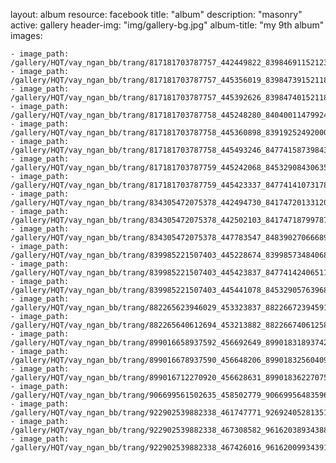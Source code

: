 
layout: album
resource: facebook
title: "album"
description: "masonry"
active: gallery
header-img: "img/gallery-bg.jpg"
album-title: "my 9th album"
images:
    
    - image_path: /gallery/HQT/vay_ngan_bb/trang/817181703787757_442449822_839846911521234_7462180861110550042_n.jpg
    - image_path: /gallery/HQT/vay_ngan_bb/trang/817181703787757_445356019_839847391521186_7689022232059005967_n.jpg
    - image_path: /gallery/HQT/vay_ngan_bb/trang/817181703787757_445392626_839847401521185_8870312530705695531_n.jpg
    - image_path: /gallery/HQT/vay_ngan_bb/trang/817181703787758_445248280_840400114799247_2514236085518994498_n.jpg
    - image_path: /gallery/HQT/vay_ngan_bb/trang/817181703787758_445360898_839192524920006_8929086052845166555_n.jpg
    - image_path: /gallery/HQT/vay_ngan_bb/trang/817181703787758_445493246_847741587398433_5485115796316689501_n.jpg
    - image_path: /gallery/HQT/vay_ngan_bb/trang/817181703787759_445242068_845329084306350_1048652237006768816_n.jpg
    - image_path: /gallery/HQT/vay_ngan_bb/trang/817181703787759_445423337_847741410731784_9078234661927842680_n.jpg
    - image_path: /gallery/HQT/vay_ngan_bb/trang/834305472075378_442494730_841747201331205_1814482228625552721_n.jpg
    - image_path: /gallery/HQT/vay_ngan_bb/trang/834305472075378_442502103_841747187997873_693087877023981961_n.jpg
    - image_path: /gallery/HQT/vay_ngan_bb/trang/834305472075378_447783547_848390270666898_5273517965808351747_n.jpg
    - image_path: /gallery/HQT/vay_ngan_bb/trang/839985221507403_445228674_839985734840685_2472672258309005066_n.jpg
    - image_path: /gallery/HQT/vay_ngan_bb/trang/839985221507403_445423837_847741424065116_8371298879161954599_n.jpg
    - image_path: /gallery/HQT/vay_ngan_bb/trang/839985221507403_445441078_845329057639686_8118764066256823671_n.jpg
    - image_path: /gallery/HQT/vay_ngan_bb/trang/882265623946029_453323837_882266723945919_7006200410098522928_n.jpg
    - image_path: /gallery/HQT/vay_ngan_bb/trang/882265640612694_453213882_882266740612584_8156468551809152520_n.jpg
    - image_path: /gallery/HQT/vay_ngan_bb/trang/899016658937592_456692649_899018318937426_6676050196973887267_n.jpg
    - image_path: /gallery/HQT/vay_ngan_bb/trang/899016678937590_456648206_899018325604092_1375685278688819029_n.jpg
    - image_path: /gallery/HQT/vay_ngan_bb/trang/899016712270920_456628631_899018362270755_1467497094676491227_n.jpg
    - image_path: /gallery/HQT/vay_ngan_bb/trang/906699561502635_458502779_906699564835968_3627560047196127380_n.jpg
    - image_path: /gallery/HQT/vay_ngan_bb/trang/922902539882338_461747771_926924052813519_7982795407039140422_n.jpg
    - image_path: /gallery/HQT/vay_ngan_bb/trang/922902539882338_467308582_961620389343885_3596597549136221850_n.jpg
    - image_path: /gallery/HQT/vay_ngan_bb/trang/922902539882338_467426016_961620099343914_4345985393762544922_n.jpg